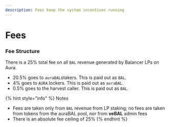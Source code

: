 ```yaml
---
description: Fees keep the system incentives running
---
```


# Fees

### Fee Structure <a href="#ed94" id="ed94"></a>

There is a 25% total fee on all `BAL` revenue generated by Balancer LPs on Aura.

* 20.5% goes to `auraBAL`stakers. This is paid out as `BAL`.
* 4% goes to `AURA` lockers. This is paid out as `auraBAL`.
* 0.5% goes to the harvest caller. This is paid out as `BAL`.

{% hint style="info" %}
Notes

* Fees are taken only from `BAL` revenue from LP staking; no fees are taken from tokens from the auraBAL pool, nor from **veBAL** admin fees
* There is an absolute fee ceiling of 25%
{% endhint %}
